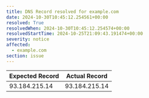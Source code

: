 ```yaml
---
title: DNS Record resolved for example.com
date: 2024-10-30T10:45:12.254561+00:00
resolved: True
resolvedWhen: 2024-10-30T10:45:12.254574+00:00
resolvedStartTime: 2024-10-25T21:09:43.191474+00:00
severity: notice
affected:
  - example.com
section: issue
---
```


| Expected Record  | Actual Record  |
|------------------|----------------|
| 93.184.215.14 | 93.184.215.14 |
